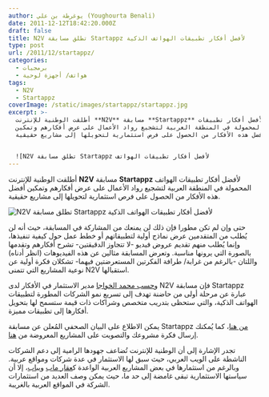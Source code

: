 ```yaml
---
author: يوغرطة بن علي (Youghourta Benali)
date: 2011-12-12T18:42:20.000Z
draft: false
title: N2V تطلق مسابقة Startappz لأفضل أفكار تطبيقات الهواتف الذكية
type: post
url: /2011/12/startappz/
categories:
  - برمجيات
  - هواتف/ أجهزة لوحية
tags:
  - N2V
  - Startappz
coverImage: /static/images/startappz/startappz.jpg
excerpt: >-
  أطلقت الوطنية للإنترنت **N2V** مسابقة **Startappz** لأفضل أفكار تطبيقات
  الهواتف المحمولة في المنطقة العربية لتشجيع رواد الأعمال على عرض أفكارهم وتمكين
  أفضل هذه الأفكار من الحصول على فرص استثمارية لتحويلها إلى مشاريع حقيقية.


  ![N2V تطلق مسابقة Startappz لأفضل أفكار تطبيقات الهواتف
---
```

أطلقت الوطنية للإنترنت **N2V** مسابقة **Startappz** لأفضل أفكار تطبيقات الهواتف المحمولة في المنطقة العربية لتشجيع رواد الأعمال على عرض أفكارهم وتمكين أفضل هذه الأفكار من الحصول على فرص استثمارية لتحويلها إلى مشاريع حقيقية.

![N2V تطلق مسابقة Startappz لأفضل أفكار تطبيقات الهواتف الذكية](/static/images/startappz/startappz.jpg)

حتى وإن لم تكن مطورا فإن ذلك لن يمنعك من المشاركة في المسابقة، حيث أنه لن يُطلب من المتقدمين عرض نماذج أولية لتطبيقاتهم أو خطط عمل حول كيفية تنفيذها، وإنما يُطلب منهم تقديم عروض فيديو -لا تتجاوز الدقيقتين- تشرح أفكارهم وتقدمها بالصورة التي يرونها مناسبة. وتعرض المسابقة مثالين عن هذه الفيديوهات (انظر أدناه) واللتان -بالرغم من غرابة/ طرافة الفكرتين المستعرضتين فيهما- تشكلان فكرة أولية عن نوعية المشاريع التي تتمنى N2V استقبالها.

و[حسب محمد الخواجا](http://blog.startappz.com/post/13774004130/startappz-pr-ar) مدير الاستثمار في الأفكار لدى N2V فإن مسابقة Startappz عبارة عن مرحلة أولى من حاضنة تهدف إلى تسريع نمو الشركات المطورة لتطبيقات الهواتف الذكية، والتي ستحظى بتدريب متخصص وشراكات ذات قيمة ستسمح لها بتحويل أفكارها إلى تطبيقات مميزة.

يمكن الاطلاع على البيان الصحفي المُعلن عن مسابقة Startappz [من هنا](http://blog.startappz.com/post/13774004130/startappz-pr-ar)، كما يُمكنك إرسال فكرة مشروعك والتصويت على المشاريع المعروضة من [هنا](http://startappz.com/contest/?page_id=112\&lang=ar).

تجدر الإشارة إلى أن الوطنية للإنترنت تُضاعف جهودها الرامية إلى دعم الشركات الناشطة على الويب العربي، حيث سبق لها الاستثمار في عدة شركات ومواقع عربية. وبالرغم من استثمارها في بعض المشاريع العربية الواعدة ك[عقار ماب](../2011/03/n2v-aqarmap/) و[يباب](../2010/08/v2n-yebab-com/)، إلا أن سياستها الاستثمارية تبقى غامضة إلى حد ما، حيث يمكن وصف العديد من استثمارات الشركة في المواقع العربية بالغريبة.
